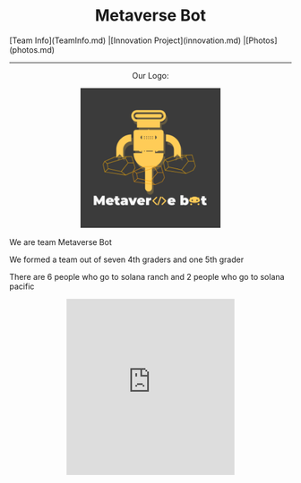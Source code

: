 <center><h1>Metaverse Bot</h1></center>
[Team Info](TeamInfo.md)
|[Innovation Project](innovation.md)
|[Photos](photos.md)
<hr/>
<center><p>Our Logo:</p></center>
<a href="https://www.youtube.com/channel/UCn7dX4BMW2610ua43H-YuhQ">
<center><img src="MetaverseBot_logo_byCharlie.PNG" target="_blank" width="250" height="250"></center>
</a>
<p>We are team Metaverse Bot</p>
<p>We formed a team out of seven 4th graders and one 5th grader</p>
<p>There are 6 people who go to solana ranch and 2 people who go to solana pacific</p>
</center>
<center><iframe width="300" height="315" src="https://www.youtube.com/embed/g2SN1gRJGlE" title="YouTube video player" frameborder="0" allow="accelerometer; autoplay; clipboard-write; encrypted-media; gyroscope; picture-in-picture" allowfullscreen></iframe></center>
